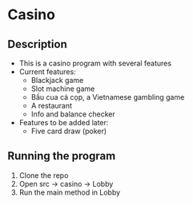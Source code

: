 # Casino
## Description
- This is a casino program with several features
- Current features:
  - Blackjack game
  - Slot machine game
  - Bầu cua cá cọp, a Vietnamese gambling game
  - A restaurant
  - Info and balance checker
- Features to be added later:
  - Five card draw (poker)
## Running the program
1. Clone the repo
2. Open src -> casino -> Lobby
3. Run the main method in Lobby
